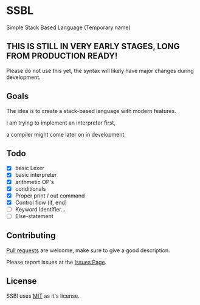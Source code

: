 # SSBL
 Simple Stack Based Language (Temporary name)

## THIS IS STILL IN VERY EARLY STAGES, LONG FROM PRODUCTION READY!
Please do not use this yet, the syntax will likely have major changes during development.

## Goals

The idea is to create a stack-based language with modern features.

I am trying to implement an interpreter first, 

a compiler might come later on in development.

## Todo
 - [x] basic Lexer
 - [x] basic interpreter
 - [x] arithmetic OP's
 - [x] conditionals
 - [x] Proper print / out command
 - [x] Control flow (if, end)
 - [ ] Keyword Identifier...
 - [ ] Else-statement
## Contributing
[Pull requests](https://github.com/AaronMarcusDev/ssbl/pulls) are welcome, make sure to give a good description.

Please report issues at the [Issues Page](https://github.com/AaronMarcusDev/ssbl/issues).

## License
SSBl uses [MIT](https://choosealicense.com/licenses/mit/) as it's license.